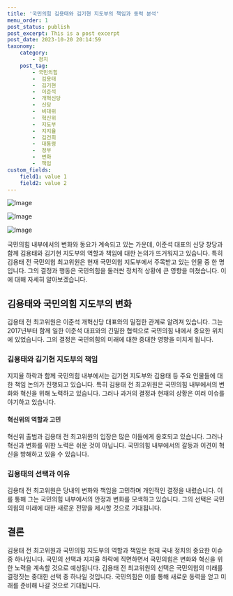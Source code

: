```yaml
---
title: '국민의힘 김용태와 김기현 지도부의 책임과 동력 분석'
menu_order: 1
post_status: publish
post_excerpt: This is a post excerpt
post_date: 2023-10-20 20:14:59
taxonomy:
    category:
        - 정치
    post_tag:
        - 국민의힘
        -  김용태
        -  김기현
        -  이준석
        -  개혁신당
        -  신당
        -  비대위
        -  혁신위
        -  지도부
        -  지지율
        -  김건희
        -  대통령
        -  정부
        -  변화
        -  책임
custom_fields:
    field1: value 1
    field2: value 2
---
```


![Image](https://imgnews.pstatic.net/image/262/2024/02/05/0000017182_001_20240205090201311.jpg?type=w647)

![Image](https://imgnews.pstatic.net/image/262/2024/02/05/0000017182_002_20240205090201402.jpg?type=w647)

![Image](https://imgnews.pstatic.net/image/262/2024/02/05/0000017182_003_20240205090201464.jpg?type=w647)


국민의힘 내부에서의 변화와 동요가 계속되고 있는 가운데, 이준석 대표의 신당 창당과 함께 김용태와 김기현 지도부의 역할과 책임에 대한 논의가 뜨거워지고 있습니다. 특히 김용태 전 국민의힘 최고위원은 현재 국민의힘 지도부에서 주목받고 있는 인물 중 한 명입니다. 그의 결정과 행동은 국민의힘을 둘러싼 정치적 상황에 큰 영향을 미쳤습니다. 이에 대해 자세히 알아보겠습니다.

## 김용태와 국민의힘 지도부의 변화
김용태 전 최고위원은 이준석 개혁신당 대표와의 밀접한 관계로 알려져 있습니다. 그는 2017년부터 함께 일한 이준석 대표와의 긴밀한 협력으로 국민의힘 내에서 중요한 위치에 있었습니다. 그의 결정은 국민의힘의 미래에 대한 중대한 영향을 미치게 됩니다.

### 김용태와 김기현 지도부의 책임
지지율 하락과 함께 국민의힘 내부에서는 김기현 지도부와 김용태 등 주요 인물들에 대한 책임 논의가 진행되고 있습니다. 특히 김용태 전 최고위원은 국민의힘 내부에서의 변화와 혁신을 위해 노력하고 있습니다. 그러나 과거의 결정과 현재의 상황은 여러 이슈를 야기하고 있습니다.

#### 혁신위의 역할과 고민
혁신위 출범과 김용태 전 최고위원의 입장은 많은 이들에게 옹호되고 있습니다. 그러나 혁신과 변화를 위한 노력은 쉬운 것이 아닙니다. 국민의힘 내부에서의 갈등과 이견이 혁신을 방해하고 있을 수 있습니다.

### 김용태의 선택과 이유
김용태 전 최고위원은 당내의 변화와 책임을 고민하며 개인적인 결정을 내렸습니다. 이를 통해 그는 국민의힘 내부에서의 안정과 변화를 모색하고 있습니다. 그의 선택은 국민의힘의 미래에 대한 새로운 전망을 제시할 것으로 기대됩니다.

## 결론
김용태 전 최고위원과 국민의힘 지도부의 역할과 책임은 현재 국내 정치의 중요한 이슈 중 하나입니다. 국민의 선택과 지지율 하락에 직면하면서 국민의힘은 변화와 혁신을 위한 노력을 계속할 것으로 예상됩니다. 김용태 전 최고위원의 선택은 국민의힘의 미래를 결정짓는 중대한 선택 중 하나일 것입니다. 국민의힘은 이를 통해 새로운 동력을 얻고 미래를 준비해 나갈 것으로 기대됩니다.
